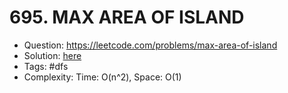 # 695. MAX AREA OF ISLAND

* Question: https://leetcode.com/problems/max-area-of-island 
* Solution: [here](Solution.java) 
* Tags: #dfs
* Complexity: Time: O(n^2), Space: O(1)
